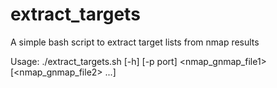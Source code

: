 # extract_targets
A simple bash script to extract target lists from nmap results

Usage: ./extract_targets.sh [-h] [-p port] <nmap_gnmap_file1> [<nmap_gnmap_file2> ...]
